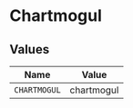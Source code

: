 # Chartmogul


## Values

| Name         | Value        |
| ------------ | ------------ |
| `CHARTMOGUL` | chartmogul   |